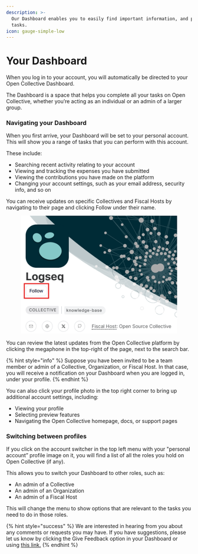 ```yaml
---
description: >-
  Our Dashboard enables you to easily find important information, and perform
  tasks.
icon: gauge-simple-low
---
```


# Your Dashboard

When you log in to your account, you will automatically be directed to your Open Collective Dashboard.

The Dashboard is a space that helps you complete all your tasks on Open Collective, whether you’re acting as an individual or an admin of a larger group.

### Navigating your Dashboard

When you first arrive, your Dashboard will be set to your personal account. This will show you a range of tasks that you can perform with this account.

These include:

* Searching recent activity relating to your account&#x20;
* Viewing and tracking the expenses you have submitted&#x20;
* Viewing the contributions you have made on the platform&#x20;
* Changing your account settings, such as your email address, security info, and so on

You can receive updates on specific Collectives and Fiscal Hosts by navigating to their page and clicking Follow under their name.&#x20;

<figure><img src="../.gitbook/assets/image (75).png" alt="A screenshot of a Collective&#x27;s profile with the Follow button emphasized."><figcaption></figcaption></figure>

You can review the latest updates from the Open Collective platform by clicking the megaphone in the top-right of the page, next to the search bar.&#x20;

{% hint style="info" %}
Suppose you have been invited to be a team member or admin of a Collective, Organization, or Fiscal Host. In that case, you will receive a notification on your Dashboard when you are logged in, under your profile.
{% endhint %}

You can also click your profile photo in the top right corner to bring up additional account settings, including:

* Viewing your profile&#x20;
* Selecting preview features&#x20;
* Navigating the Open Collective homepage, docs, or support pages

### Switching between profiles

If you click on the account switcher in the top left menu with your "personal account” profile image on it, you will find a list of all the roles you hold on Open Collective (if any).

This allows you to switch your Dashboard to other roles, such as:

* An admin of a Collective&#x20;
* An admin of an Organization&#x20;
* An admin of a Fiscal Host

This will change the menu to show options that are relevant to the tasks you need to do in those roles.

{% hint style="success" %}
We are interested in hearing from you about any comments or requests you may have. If you have suggestions, please let us know by clicking the Give Feedback option in your Dashboard or using [this link.](https://opencollective.com/redirect?url=https%3A%2F%2Fdocs.google.com%2Fforms%2Fd%2F1-WGUCUF_i5HPS6AsN8kTfqofyt0q0HB-q7na4cQL788%2Fviewform)
{% endhint %}
